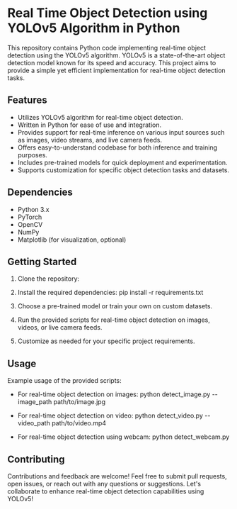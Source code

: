 # Real Time Object Detection using YOLOv5 Algorithm in Python

This repository contains Python code implementing real-time object detection using the YOLOv5 algorithm. YOLOv5 is a state-of-the-art object detection model known for its speed and accuracy. This project aims to provide a simple yet efficient implementation for real-time object detection tasks.

## Features

- Utilizes YOLOv5 algorithm for real-time object detection.
- Written in Python for ease of use and integration.
- Provides support for real-time inference on various input sources such as images, video streams, and live camera feeds.
- Offers easy-to-understand codebase for both inference and training purposes.
- Includes pre-trained models for quick deployment and experimentation.
- Supports customization for specific object detection tasks and datasets.

## Dependencies

- Python 3.x
- PyTorch
- OpenCV
- NumPy
- Matplotlib (for visualization, optional)

## Getting Started

1. Clone the repository:

2. Install the required dependencies:
    pip install -r requirements.txt

3. Choose a pre-trained model or train your own on custom datasets.

4. Run the provided scripts for real-time object detection on images, videos, or live camera feeds.

5. Customize as needed for your specific project requirements.

## Usage

Example usage of the provided scripts:

- For real-time object detection on images:
  python detect_image.py --image_path path/to/image.jpg

- For real-time object detection on video:
  python detect_video.py --video_path path/to/video.mp4

- For real-time object detection using webcam:
  python detect_webcam.py

## Contributing

Contributions and feedback are welcome! Feel free to submit pull requests, open issues, or reach out with any questions or suggestions. Let's collaborate to enhance real-time object detection capabilities using YOLOv5!










